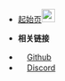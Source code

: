 * [起始页<img width='24' height='24' src="./_media/icon.png"/>](/)

- **相关链接**
* [<img width='16' height='16' src="./_media/github.svg"/>Github](https://github.com/YuanyouZhou/YuanyouZhou)
* [<img width='16' height='16' src="./_media/discord.svg"/>Discord](https://discord.com/channels/1059865562257293352)